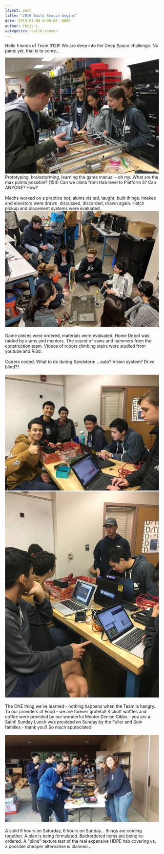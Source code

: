 ```yaml
---
layout: post
title: "2019 Build Season begins"
date: 2019-01-08 6:00:00 -0800
author: Chris L.
categories: build-season
---
```


Hello friends of Team 3128!  We are deep into the Deep Space challenge.  No panic yet, that is to come...

<img src="/assets/Deep Space/Day_2a.JPG" class="rightimage">
Prototyping, brainstorming, learning the game manual - oh my.  What are the max points possible? (154)  Can we climb from Hab level to Platform 3? Can ANYONE?  How?
<br>
<br>
Mechs worked on a practice bot, alums visited, taught, built things.  Intakes and elevators were drawn, discussed, discarded, drawn again.  Hatch pickup and placement systems were evaluated. 
<img src="/assets/Deep Space/Day_2c.jpg" class="rightimage">
<br>
<br>
Game pieces were ordered, materials were evaluated, Home Depot was raided by alums and mentors.  The sound of saws and hammers from the construction team.  Videos of robots climbing stairs were studied from youtube and Ri3d.
<br>
<br>
Coders coded.  What to do during Sandstorm... auto? Vision system?  Drive blind??
<br>
<br>
<img src="/assets/Deep Space/Day_2.JPG" class="rightimage">
<br>
<img src="/assets/Deep Space/Day_2b.JPG" class="rightimage">
<br>
<br>
The ONE thing we've learned - nothing happens when the Team is hangry.  To our providers of Food - we are forever grateful!
Kickoff waffles and coffee were provided by our wonderful Mentor Denise Gibbs - you are a Saint!
Sunday Lunch was provided on Sunday by the Fuller and Soin families - thank you!! So much appreciated!
<br>
<br>
<img src="/assets/Deep Space/Day_2d.jpg" class="rightimage">
<br>
<br>
A solid 9 hours on Saturday, 6 hours on Sunday... things are coming together. A plan is being formulated.  Backordered items are being re-ordered.  A "blind" texture test of the real expensive HDPE hab covering vs. a possible cheaper alternative is planned...
